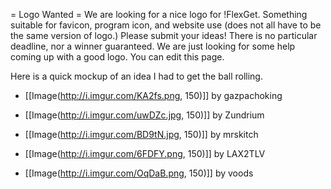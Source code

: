 = Logo Wanted =
We are looking for a nice logo for !FlexGet. Something suitable for favicon, program icon, and website use (does not all have to be the same version of logo.) Please submit your ideas! There is no particular deadline, nor a winner guaranteed. We are just looking for some help coming up with a good logo. You can edit this page.

Here is a quick mockup of an idea I had to get the ball rolling.

 - [[Image(http://i.imgur.com/KA2fs.png, 150)]] by gazpachoking

 - [[Image(http://i.imgur.com/uwDZc.jpg, 150)]] by Zundrium

 - [[Image(http://i.imgur.com/BD9tN.jpg, 150)]] by mrskitch

 - [[Image(http://i.imgur.com/6FDFY.png, 150)]] by LAX2TLV

 - [[Image(http://i.imgur.com/OqDaB.png, 150)]] by voods

